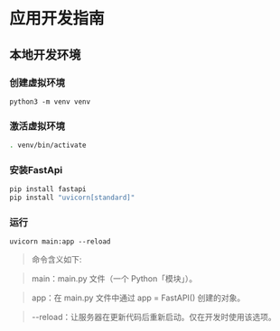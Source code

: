 # 应用开发指南

## 本地开发环境
### 创建虚拟环境
```
python3 -m venv venv
```
### 激活虚拟环境
```bash
. venv/bin/activate
```
### 安装FastApi
```bash
pip install fastapi
pip install "uvicorn[standard]"
```

### 运行
```
uvicorn main:app --reload
```
> 命令含义如下:

> main：main.py 文件（一个 Python「模块」）。

> app：在 main.py 文件中通过 app = FastAPI() 创建的对象。

> --reload：让服务器在更新代码后重新启动。仅在开发时使用该选项。
